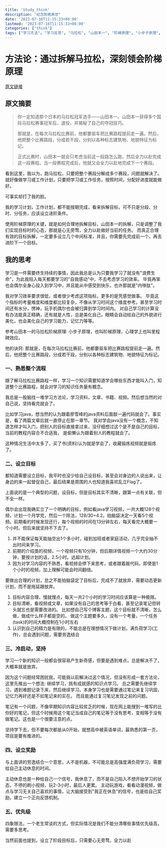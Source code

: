 ```yaml
---
title: 'Study_think'
description: "纪念陈皓离世"
date: '2023-07-16T11:15:33+08:00'
lastmod: '2023-07-16T11:15:33+08:00'
categories: ["think"]
tags: ["学习方法", "学习反思", "马拉松", "山田本一", "阶梯原理", "小步子原理", "里程碑效应"]
---
```


# 方法论：通过拆解马拉松，深刻领会阶梯原理

[原文链接](https://www.jianshu.com/p/f61df42ba6cb)

## 原文摘要

> 你一定知道那个日本的马拉松冠军选手——山田本一。山田本一获得多个国际马拉松赛事冠军后，退役，并揭秘了自己的夺冠技巧。
>
> 那就是，在每次马拉松比赛前，他都要驱车把比赛路程提前走一遍。然后，他把整个比赛路段，分成若干段，分别以各种标志建筑物、地貌特征为标记。
>
> 正式比赛时，山田本一就会只考虑当前这一段路怎么跑，然后全力以赴完成这一段赛程。当一段赛程完成后，他就又会全力以赴地完成下一个赛段。

看到这里，我以为，跑马拉松，只要把整个赛段分解成多个赛段，问题就解决了。就好像做学习或工作计划，只要把学习或工作任务，按照时间，分配好进度就能做好。

可事实却打了我的脸。

我的学习计划，工作计划，都不能按期完成，看来拆解目标，可不只是分段、分时、分任务，应该设立进阶条件。

使用阶梯原理的关键，就是如何合理地拆解目标，山田本一的拆解，只是调整了我们实现目标时的心态，那就是心无旁骛，全力以赴做好当前的任务。
而真正合理有效的目标拆解，一定要多设立几个中间标准，并且，你需要先完成前一个，再去进阶下一个目标。

## 我的思考

学习是一件需要终生持续的事情，因此我总是认为只要我学习了就没有"浪费生命"，为此我陷入每天都要学习的"自我感动"中，不去考虑学习的效率。
毕竟再笨也会偶尔全身心投入到学习中，并且能从中感受到快乐，也许那就是"内啡肽"。

我对学习效率要求很低，或者很少考虑这项指标，更多的是凭感觉做事。
毕竟这个指标的考量难度和维度都比较复杂，不像从学习时间这个维度参考。甚至学习时间还有水分，愣神，玩手机偶尔也会被归算到学习时间内。
对自己学习的计算没有办法能真正精确，还有就是人性，总是美化自己，眼睛会自动给自己的外貌进行美化，也会美化自己的学习能力，记忆力等等。

参考山田本一的马拉松阶梯原理: 小步子原理，也叫阶梯原理，心理学上也叫里程碑效应。

他的诀窍: 那就是，在每次马拉松比赛前，他都要驱车把比赛路程提前走一遍。然后，他把整个比赛路段，分成若干段，分别以各种标志建筑物、地貌特征为标记。

### 一、熟悉整个流程

跟了解马拉松比赛路程一样，学习一个知识需要知道学会哪些东西才能叫入门，知道整个比赛路程，就会对学习的知识任务量有概念。

我总是一股脑找一堆学习方法论，学习资料，文章、书籍、视频。然后想当然的对自己说，坚持看完就会了。

比如学习java，想当然的认为跟着廖雪峰的java资料后面敲一遍代码就会了。事实是，看了两篇文章后就一直停止在那一章节。
我对学会java没有一个概念，不知道怎样才叫入门，把别人的目标直接拿过来，没仔细想过这个是不是自己的目标，当前的教程内容合不合适我，
是偷懒认为跟着别人的教程就会了。

这种情况生活中太多了，买了书(资料)认为就是学会了，收藏锻炼视频就是锻炼了。

### 二、设立目标

都知道需要设立目标，我平时也没少给自己设目标，甚至会对身边的人说出来，让身边的来一起督促自己，最后结果是周围的人也知道我喜欢乱立Flag了。

上面说的是一个典型的问题，设目标，但是目标其实不清晰，跟第一点有关联，但不全一样。

偶尔会出现我确实立了一个明确的目标，例如看java学习视频，一共大概128个视频，计划一个月学完，然后一个除法，128/30=4.2。拍脑袋决定一天看5个视频。前期看的时候发现还行，每个视频的时间在13分钟左右，每天看完大概要一个小时。但后来就坚持不下去了。
1. 并不能保证每天能抽空出1个多小时，碰到加班或者家庭活动，几乎完全抽不出时间来学习。
2. 前期的介绍类的视频，一个视频只有10分钟，但后期详情视频一个大约30分钟，要按计划的话，2.5小时。远超计划。
3. 因为对学习内容的不熟悉，看视频会停下来思考，或者跟着敲代码，即使是1个小时的视频，加上理解可能会时间翻倍。

要做出合理的计划，总之不能拍脑袋定了目标后，完成不了就放弃，需要动态更新计划，而不是拖延跟放弃。
1. 目标内容合理，慢就慢点，每天一共2个小时的学习时间应该算是一种极限。
2. 目标清晰，看视频或文章，如果没有自己的思考等于白看，甚至记录笔记但转头就忘也是需要改进的。
比如想自己写个博客主题，这个目标就不清晰，怎么做，做成什么样子都是空的。
做这个主题要多久，没有一个考量，一个任务(task)的时间大概控制在1小时左右
3. 认识到自己的精力是有限的，不能总是在理想情况下做计划，满负荷学习(工作)，总会遇到问题，需要劳逸结合

### 三、冷启动，坚持

学习一个新的知识一般都会很容易产生新奇感，但要是遇到难点，总是解决不了，大概率就是放弃。

因为这个问题经常困扰我，可能我以前解决过这个情况，但没有形成一套方法论，这里先推出一个想法: 继续学习，挑有成就感的知识点学习。
总之需要先继续学习，遇到难题记录下来，然后继续学习。本身学习也是需要通过笔记来复习巩固，记忆力再好还是不如笔记来的实在。
而且能通过复习笔记发现之前的问题。

笔记有一个问题，不像早期知识内容比较贫乏的时候，现在网上能搜到一堆写的比你好的笔记，但这个时候用这个笔记当成自己的笔记等于没有思考，变相等于没有做笔记。这也是一个很要注意的点。

坚持学下去，但不要每次都是从0开始，就想高中被英语单词，最熟悉的第一页，项目是要有推进的。

### 四、设立奖励

与上面讲的劳逸结合一个意思，人不是机器，不可能总是高强度满负荷学习，需要给自己主动休息的时间。

主动休息也是一种给自己一个信号，我休息了，而不是自己陷入不想开始学习的状态，不停的刷小视频，玩2-3小时，最后人更累。
主动玩游戏，看看动漫视频，做点与学习无关自己喜欢的事情，让大脑接受到"我正在休息"的信号，也是给自己奖励，建立一个正向反馈机制。

### 五、优先级

四象限法，一个老生常谈的方式，但实际情况是我们不能分清哪些事情优先级高，需要多思考。

当然前面也提到，设立了阶段目标后，只需要心无旁骛，全力以赴

